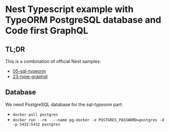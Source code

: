 # Nest Typescript example with TypeORM PostgreSQL database and Code first GraphQL

## TL;DR
This is a combination of official Nest samples:

- [05-sql-typeorm](https://github.com/nestjs/nest/tree/master/sample/05-sql-typeorm)
- [23-type-graphql](https://github.com/nestjs/nest/tree/master/sample/23-type-graphql)

## Database
We need PostgreSQL database for the *sql-typeorm* part:

- `docker pull postgres`
- `docker run --rm   --name pg-docker -e POSTGRES_PASSWORD=postgres -d -p 5432:5432 postgres`
